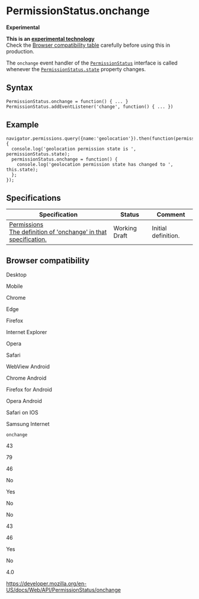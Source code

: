 # PermissionStatus.onchange

**Experimental**

**This is an [experimental technology](https://developer.mozilla.org/en-US/docs/MDN/Guidelines/Conventions_definitions#experimental)**  
Check the [Browser compatibility table](#browser_compatibility) carefully before using this in production.

The `onchange` event handler of the [`PermissionStatus`](../permissionstatus) interface is called whenever the [`PermissionStatus.state`](state) property changes.

## Syntax

    PermissionStatus.onchange = function() { ... }
    PermissionStatus.addEventListener('change', function() { ... })

## Example

    navigator.permissions.query({name:'geolocation'}).then(function(permissionStatus) {
      console.log('geolocation permission state is ', permissionStatus.state);
      permissionStatus.onchange = function() {
        console.log('geolocation permission state has changed to ', this.state);
      };
    });

## Specifications

<table><thead><tr class="header"><th>Specification</th><th>Status</th><th>Comment</th></tr></thead><tbody><tr class="odd"><td><a href="https://w3c.github.io/permissions/#dom-permissionstatus-onchange">Permissions<br />
<span class="small">The definition of 'onchange' in that specification.</span></a></td><td><span class="spec-wd">Working Draft</span></td><td>Initial definition.</td></tr></tbody></table>

## Browser compatibility

Desktop

Mobile

Chrome

Edge

Firefox

Internet Explorer

Opera

Safari

WebView Android

Chrome Android

Firefox for Android

Opera Android

Safari on IOS

Samsung Internet

`onchange`

43

79

46

No

Yes

No

No

43

46

Yes

No

4.0

<a href="https://developer.mozilla.org/en-US/docs/Web/API/PermissionStatus/onchange" class="_attribution-link">https://developer.mozilla.org/en-US/docs/Web/API/PermissionStatus/onchange</a>
